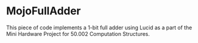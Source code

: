 # MojoFullAdder


This piece of code implements a 1-bit full adder using Lucid as a part of the Mini Hardware Project for 50.002 Computation Structures.
